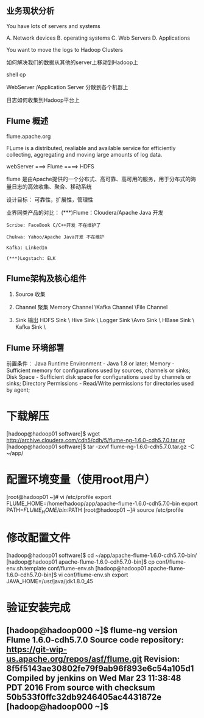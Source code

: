 ## 业务现状分析

You have lots of servers and systems

A. Network devices B. operating systems C. Web Servers D. Applications

You want to move the logs to Hadoop Clusters

如何解决我们的数据从其他的server上移动到Hadoop上

shell cp 

WebServer /Application Server 分散到各个机器上

日志如何收集到Hadoop平台上

## Flume 概述

flume.apache.org

FLume is a distributed, realiable and available service for efficiently collecting, aggregating and moving large amounts of log data.

webServer ===> Flume ====> HDFS

flume 是由Apache提供的一个分布式、高可靠、高可用的服务，用于分布式的海量日志的高效收集、聚合、移动系统

设计目标：
    可靠性，扩展性，管理性

业界同类产品的对比：
    (***)Flume：Cloudera/Apache Java 开发

    Scribe: FaceBook C/C++开发 不在维护了

    Chukwa: Yahoo/Apache Java开发 不在维护

    Kafka: LinkedIn 

    (***)Logstach: ELK 

## Flume架构及核心组件

1) Source 收集

2) Channel 聚集
Memory Channel \Kafka Channel \File Channel

3) Sink 输出
HDFS Sink \ Hive Sink \ Logger Sink \Avro Sink \ HBase Sink \ Kafka Sink \

## Flume 环境部署

前置条件： Java Runtime Environment - Java 1.8 or later;
Memory - Sufficient memory for configurations used by sources, channels or sinks;
Disk Space - Sufficient disk space for configurations used by channels or sinks;
Directory Permissions - Read/Write permissions for directories used by agent;

#  下载解压
[hadoop@hadoop01 software]$ wget http://archive.cloudera.com/cdh5/cdh/5/flume-ng-1.6.0-cdh5.7.0.tar.gz
[hadoop@hadoop01 software]$ tar -zxvf flume-ng-1.6.0-cdh5.7.0.tar.gz -C ~/app/

# 配置环境变量（使用root用户）
[root@hadoop01 ~]# vi /etc/profile
export FLUME_HOME=/home/hadoop/app/apache-flume-1.6.0-cdh5.7.0-bin
export PATH=$FLUME_HOME/bin:$PATH
[root@hadoop01 ~]# source /etc/profile

# 修改配置文件
[hadoop@hadoop01 software]$ cd ~/app/apache-flume-1.6.0-cdh5.7.0-bin/
[hadoop@hadoop01 apache-flume-1.6.0-cdh5.7.0-bin]$ cp conf/flume-env.sh.template conf/flume-env.sh
[hadoop@hadoop01 apache-flume-1.6.0-cdh5.7.0-bin]$ vi conf/flume-env.sh
export JAVA_HOME=/usr/java/jdk1.8.0_45

# 验证安装完成
[hadoop@hadoop000 ~]$ flume-ng version
Flume 1.6.0-cdh5.7.0
Source code repository: https://git-wip-us.apache.org/repos/asf/flume.git
Revision: 8f5f5143ae30802fe79f9ab96f893e6c54a105d1
Compiled by jenkins on Wed Mar 23 11:38:48 PDT 2016
From source with checksum 50b533f0ffc32db9246405ac4431872e
[hadoop@hadoop000 ~]$
--------------------- 
